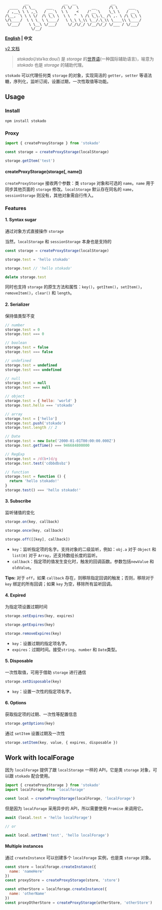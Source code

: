 ```shell
         __                __  __                __
  ____  /\ \__     ___    /\ \/  \      __      /\ \     ___   
 / ,__\ \ \ ,_\   / __`\  \ \    <    /'__`\    \_\ \   / __`\ 
/\__, `\ \ \ \/  /\ \_\ \  \ \  ^  \ /\ \_\.\_ /\ ,. \ /\ \_\ \
\/\____/  \ \ \_ \ \____/   \ \_\ \_\\ \__/.\_\\ \____\\ \____/
 \/___/    \ \__\ \/___/     \/_/\/_/ \/__/\/_/ \/___ / \/___/ 
            \/__/
```

**[English](./README.md) | 中文**

[v2 文档](./v2.zh.md)

> *stokado*(/stəˈkɑːdoʊ/) 是 *storage* 的[世界语](https://zh.wikipedia.org/wiki/%E4%B8%96%E7%95%8C%E8%AF%AD)(一种国际辅助语言)，喻意为 *stokado* 也是 *storage* 的辅助代理。

`stokado` 可以代理任何类 `storage` 的对象，实现简洁的 `getter`，`setter` 等语法糖，序列化，监听订阅，设置过期，一次性取值等功能。

## Usage

### Install

```shell
npm install stokado
```

### Proxy

```js
import { createProxyStorage } from 'stokado'

const storage = createProxyStorage(localStorage)

storage.getItem('test')
```

#### createProxyStorage(storage[, name])

`createProxyStorage` 接收两个参数：类 `storage` 对象和可选的 `name`。`name` 用于同步其他页面的 `storage` 修改。`localStorage` 默认存在同名的 `name`，`sessionStorage` 则没有，其他对象需自行传入。

### Features

#### 1. Syntax sugar

通过对象方式直接操作 `storage`

当然，`localStorage` 和 `sessionStorage` 本身也是支持的

```js
const storage = createProxyStorage(localStorage)

storage.test = 'hello stokado'

storage.test // 'hello stokado'

delete storage.test
```

同时也支持 `storage` 的原生方法和属性：`key()`，`getItem()`，`setItem()`，`removeItem()`，`clear()` 和 `length`。

#### 2. Serializer

保持值类型不变

```js
// number
storage.test = 0
storage.test === 0

// boolean
storage.test = false
storage.test === false

// undefined
storage.test = undefined
storage.test === undefined

// null
storage.test = null
storage.test === null

// object
storage.test = { hello: 'world' }
storage.test.hello === 'stokado'

// array
storage.test = ['hello']
storage.test.push('stokado')
storage.test.length // 2

// Date
storage.test = new Date('2000-01-01T00:00:00.000Z')
storage.test.getTime() === 946684800000

// RegExp
storage.test = /d(b+)d/g
storage.test.test('cdbbdbsbz')

// function
storage.test = function () {
  return 'hello stokado!'
}
storage.test() === 'hello stokado!'
```

#### 3. Subscribe

监听储值的变化

```js
storage.on(key, callback)

storage.once(key, callback)

storage.off([[key], callback])
```

- `key`：监听指定项的名字。支持对象的二级监听，例如：`obj.a` 对于 `Object` 和 `list[0]` 对于 `Array`，还支持数组长度的监听。
- `callback`：指定项的值发生变化时，触发的回调函数。参数包括`newValue` 和 `oldValue`。

**Tips:** 对于 `off`，如果 `callback` 存在，则移除指定回调的触发；否则，移除对于 `key` 绑定的所有回调；如果 `key` 为空，移除所有监听回调。

#### 4. Expired

为指定项设置过期时间

```js
storage.setExpires(key, expires)

storage.getExpires(key)

storage.removeExpires(key)
```

- `key`：设置过期的指定项名字。
- `expires`：过期时间。接受`string`、`number` 和 `Date`类型。

#### 5. Disposable

一次性取值，可用于借助 `storage` 进行通信

```js
storage.setDisposable(key)
```

- `key`：设置一次性的指定项名字。

#### 6. Options

获取指定项的过期、一次性等配置信息

```js
storage.getOptions(key)
```

通过 `setItem` 设置过期及一次性

```js
storage.setItem(key, value, { expires, disposable })
```

## Work with localForage

因为 `localForage` 提供了跟 `localStorage` 一样的 API，它是类 `storage` 对象，可以跟 `stokado` 配合使用。

```js
import { createProxyStorage } from 'stokado'
import localForage from 'localforage'

const local = createProxyStorage(localForage, 'localForage')
```

但是因为 `localForage` 采用异步的 API，所以需要使用 `Promise` 来调用它。

```js
await (local.test = 'hello localForage')

// or

await local.setItem('test', 'hello localForage')
```

#### Multiple instances

通过 `createInstance` 可以创建多个 `localForage` 实例，也是类 `storage` 对象。

```js
const store = localforage.createInstance({
  name: 'nameHere'
})
const proxyStore = createProxyStorage(store, 'store')

const otherStore = localforage.createInstance({
  name: 'otherName'
})
const proxyOtherStore = createProxyStorage(otherStore, 'otherStore')
```
